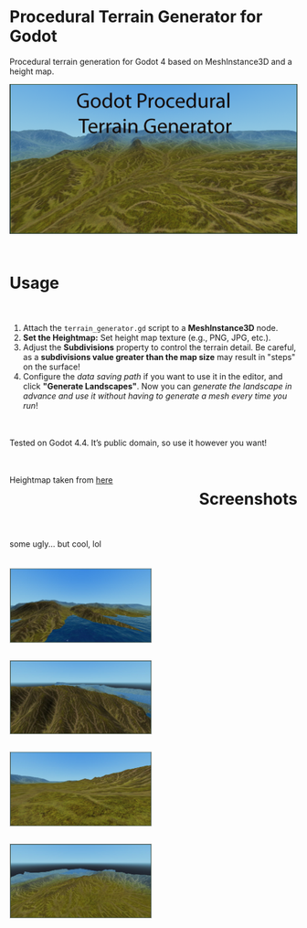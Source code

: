 # Procedural Terrain Generator for Godot
Procedural terrain generation for Godot 4 based on MeshInstance3D and a height map.

<div style="display: flex; flex-wrap: wrap; justify-content: space-between; gap: 20px;">
    <img src="screenshots/LandscapeTitle.png" style="width: 100%; margin-bottom: 10px;">


# Usage
1. Attach the `terrain_generator.gd` script to a **MeshInstance3D** node.
2. **Set the Heightmap:** Set height map texture (e.g., PNG, JPG, etc.).
3. Adjust the **Subdivisions** property to control the terrain detail. Be careful, as a **subdivisions value greater than the map size** may result in "steps" on the surface!
4. Configure the *data saving path* if you want to use it in the editor, and click **"Generate Landscapes"**. Now you can *generate the landscape in advance and use it without having to generate a mesh every time you run*!


Tested on Godot 4.4. It’s public domain, so use it however you want!

Heightmap taken from [here](https://ambientcg.com/view?id=Terrain004)

# Screenshots
some ugly... but cool, lol

<div style="display: flex; flex-wrap: wrap; justify-content: space-between; gap: 20px;">
    <img src="screenshots/Screenshot_24.jpg" style="width: 49%; border: 1px solid #ccc; margin-bottom: 10px;">
    <img src="screenshots/Screenshot_25.jpg" style="width: 49%; border: 1px solid #ccc; margin-bottom: 10px;">
    <img src="screenshots/Screenshot_26.jpg" style="width: 49%; border: 1px solid #ccc; margin-bottom: 10px;">
    <img src="screenshots/Screenshot_27.jpg" style="width: 49%; border: 1px solid #ccc; margin-bottom: 10px;">
</div>
